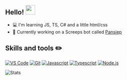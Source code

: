 ## Hello! <img src="https://raw.githubusercontent.com/MartinHeinz/MartinHeinz/master/wave.gif" width="30px">

- 💻 I'm learning JS, TS, C# and a little html/css
- 💪 Currently working on a Screeps bot called [Pansiep](https://github.com/pieterbrandsen/Pansiep)

## Skills and tools ✏️

[![VS Code](https://img.shields.io/badge/VS%20Code-007acc?style=for-the-badge&logo=visual-studio-code&logoColor=white)](https://code.visualstudio.com)
[![Git](https://img.shields.io/badge/Git-f05032?style=for-the-badge&logo=git&logoColor=white)](https://git-scm.com/)
[![Javascript](https://img.shields.io/badge/Javascript-f7df1e?style=for-the-badge&logo=javascript&logoColor=white)](https://developer.mozilla.org/en-US/docs/Web/JavaScript)
[![Typescript](https://img.shields.io/badge/Typescript-007acc?style=for-the-badge&logo=typescript&logoColor=white)](https://www.typescriptlang.org/)
[![Node.js](https://img.shields.io/badge/Node.js-339933?style=for-the-badge&logo=node.js&logoColor=white)](https://nodejs.org/en/)

![Stats](https://github-readme-stats.vercel.app/api?username=pieterbrandsen&theme=dark&include_all_commits=true&count_private=true&show_icons=true&hide_rank=false)